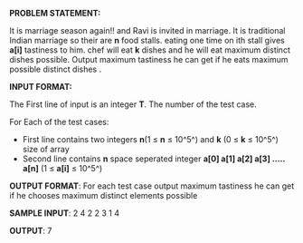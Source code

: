 **PROBLEM STATEMENT:**

It is marriage season again!! and Ravi is invited in marriage. It is traditional Indian marriage so their are **n** food stalls. eating one time on ith stall gives **a[i]** tastiness to him. chef will eat **k** dishes and he will eat maximum distinct dishes possible. Output maximum tastiness he can get if he eats maximum possible distinct dishes .

**INPUT FORMAT:**

The First line of input is an integer **T**. The number of the test case.

For Each of the test cases:

- First line contains two integers **n**(1 ≤ **n** ≤ 10^5^) and **k** (0 ≤ **k** ≤ 10^5^) size of array
- Second line contains **n** space seperated integer **a[0] a[1] a[2] a[3] ..... a[n]** (1 ≤ **a[i]** ≤ 10^5^)

**OUTPUT FORMAT**:
For each test case output maximum tastiness he can get if he chooses maximum distinct elements possible

**SAMPLE INPUT**:
2
4 2
2 3 1 4

**OUTPUT**:
7
